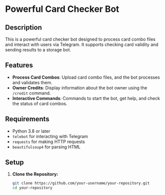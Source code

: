# Powerful Card Checker Bot

## Description
This is a powerful card checker bot designed to process card combo files and interact with users via Telegram. It supports checking card validity and sending results to a storage bot.

## Features
- **Process Card Combos**: Upload card combo files, and the bot processes and validates them.
- **Owner Credits**: Display information about the bot owner using the `/credit` command.
- **Interactive Commands**: Commands to start the bot, get help, and check the status of card combos.

## Requirements
- Python 3.8 or later
- `telebot` for interacting with Telegram
- `requests` for making HTTP requests
- `beautifulsoup4` for parsing HTML

## Setup

1. **Clone the Repository:**
   ```bash
   git clone https://github.com/your-username/your-repository.git
   cd your-repository
